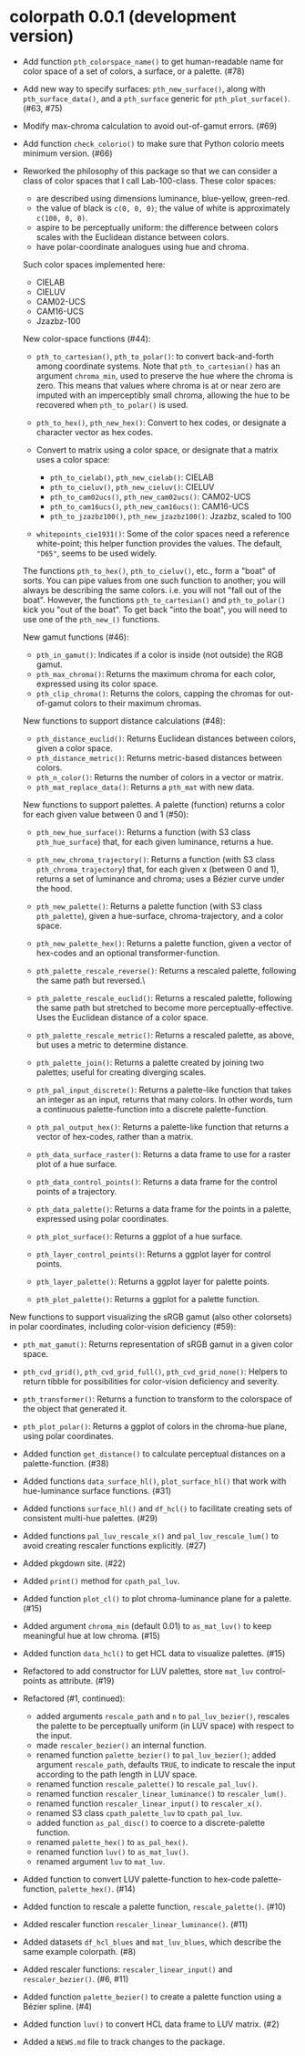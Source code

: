 # colorpath 0.0.1 (development version)

-   Add function `pth_colorspace_name()` to get human-readable name for color space of a set of colors, a surface, or a palette.
    (\#78)

-   Add new way to specify surfaces: `pth_new_surface()`, along with `pth_surface_data()`, and a `pth_surface` generic for `pth_plot_surface()`.
    (\#63, \#75)

-   Modify max-chroma calculation to avoid out-of-gamut errors.
    (\#69)

-   Add function `check_colorio()` to make sure that Python colorio meets minimum version.
    (\#66)

-   Reworked the philosophy of this package so that we can consider a class of color spaces that I call Lab-100-class.
    These color spaces:

    -   are described using dimensions luminance, blue-yellow, green-red.
    -   the value of black is `c(0, 0, 0)`; the value of white is approximately `c(100, 0, 0)`.
    -   aspire to be perceptually uniform: the difference between colors scales with the Euclidean distance between colors.
    -   have polar-coordinate analogues using hue and chroma.

    Such color spaces implemented here:

    -   CIELAB
    -   CIELUV
    -   CAM02-UCS
    -   CAM16-UCS
    -   Jzazbz-100

    New color-space functions (\#44):

    -   `pth_to_cartesian()`, `pth_to_polar()`: to convert back-and-forth among coordinate systems.
        Note that `pth_to_cartesian()` has an argument `chroma_min`, used to preserve the hue where the chroma is zero.
        This means that values where chroma is at or near zero are imputed with an imperceptibly small chroma, allowing the hue to be recovered when `pth_to_polar()` is used.

    -   `pth_to_hex()`, `pth_new_hex()`: Convert to hex codes, or designate a character vector as hex codes.

    -   Convert to matrix using a color space, or designate that a matrix uses a color space:

        -   `pth_to_cielab()`, `pth_new_cielab()`: CIELAB
        -   `pth_to_cieluv()`, `pth_new_cieluv()`: CIELUV
        -   `pth_to_cam02ucs()`, `pth_new_cam02ucs()`: CAM02-UCS
        -   `pth_to_cam16ucs()`, `pth_new_cam16ucs()`: CAM16-UCS
        -   `pth_to_jzazbz100()`, `pth_new_jzazbz100()`: Jzazbz, scaled to 100

    -   `whitepoints_cie1931()`: Some of the color spaces need a reference white-point; this helper function provides the values.
        The default, `"D65"`, seems to be used widely.

    The functions `pth_to_hex()`, `pth_to_cieluv()`, etc., form a "boat" of sorts.
    You can pipe values from one such function to another; you will always be describing the same colors.
    i.e. you will not "fall out of the boat".
    However, the functions `pth_to_cartesian()` and `pth_to_polar()` kick you "out of the boat".
    To get back "into the boat", you will need to use one of the `pth_new_()` functions.

    New gamut functions (\#46):

    -   `pth_in_gamut()`: Indicates if a color is inside (not outside) the RGB gamut.
    -   `pth_max_chroma()`: Returns the maximum chroma for each color, expressed using its color space.
    -   `pth_clip_chroma()`: Returns the colors, capping the chromas for out-of-gamut colors to their maximum chromas.

    New functions to support distance calculations (\#48):

    -   `pth_distance_euclid()`: Returns Euclidean distances between colors, given a color space.
    -   `pth_distance_metric()`: Returns metric-based distances between colors.
    -   `pth_n_color()`: Returns the number of colors in a vector or matrix.
    -   `pth_mat_replace_data()`: Returns a `pth_mat` with new data.

    New functions to support palettes.
    A palette (function) returns a color for each given value between 0 and 1 (\#50):

    -   `pth_new_hue_surface()`: Returns a function (with S3 class `pth_hue_surface`) that, for each given luminance, returns a hue.

    -   `pth_new_chroma_trajectory()`: Returns a function (with S3 class `pth_chroma_trajectory`) that, for each given x (between 0 and 1), returns a set of luminance and chroma; uses a Bézier curve under the hood.

    -   `pth_new_palette()`: Returns a palette function (with S3 class `pth_palette`), given a hue-surface, chroma-trajectory, and a color space.

    -   `pth_new_palette_hex()`: Returns a palette function, given a vector of hex-codes and an optional transformer-function.

    -   `pth_palette_rescale_reverse()`: Returns a rescaled palette, following the same path but reversed.\

    -   `pth_palette_rescale_euclid()`: Returns a rescaled palette, following the same path but stretched to become more perceptually-effective.
        Uses the Euclidean distance of a color space.

    -   `pth_palette_rescale_metric()`: Returns a rescaled palette, as above, but uses a metric to determine distance.

    -   `pth_palette_join()`: Returns a palette created by joining two palettes; useful for creating diverging scales.

    -   `pth_pal_input_discrete()`: Returns a palette-like function that takes an integer as an input, returns that many colors.
        In other words, turn a continuous palette-function into a discrete palette-function.

    -   `pth_pal_output_hex()`: Returns a palette-like function that returns a vector of hex-codes, rather than a matrix.

    -   `pth_data_surface_raster()`: Returns a data frame to use for a raster plot of a hue surface.

    -   `pth_data_control_points()`: Returns a data frame for the control points of a trajectory.

    -   `pth_data_palette()`: Returns a data frame for the points in a palette, expressed using polar coordinates.

    -   `pth_plot_surface()`: Returns a ggplot of a hue surface.

    -   `pth_layer_control_points()`: Returns a ggplot layer for control points.

    -   `pth_layer_palette()`: Returns a ggplot layer for palette points.

    -   `pth_plot_palette()`: Returns a ggplot for a palette function.

New functions to support visualizing the sRGB gamut (also other colorsets) in polar coordinates, including color-vision deficiency (\#59):

-   `pth_mat_gamut()`: Returns representation of sRGB gamut in a given color space.

-   `pth_cvd_grid()`, `pth_cvd_grid_full()`, `pth_cvd_grid_none()`: Helpers to return tibble for possibilities for color-vision deficiency and severity.

-   `pth_transformer()`: Returns a function to transform to the colorspace of the object that generated it.

-   `pth_plot_polar()`: Returns a ggplot of colors in the chroma-hue plane, using polar coordinates.

-   Added function `get_distance()` to calculate perceptual distances on a palette-function.
    (\#38)

-   Added functions `data_surface_hl()`, `plot_surface_hl()` that work with hue-luminance surface functions.
    (\#31)

-   Added functions `surface_hl()` and `df_hcl()` to facilitate creating sets of consistent multi-hue palettes.
    (\#29)

-   Added functions `pal_luv_rescale_x()` and `pal_luv_rescale_lum()` to avoid creating rescaler functions explicitly.
    (\#27)

-   Added pkgdown site.
    (\#22)

-   Added `print()` method for `cpath_pal_luv`.

-   Added function `plot_cl()` to plot chroma-luminance plane for a palette.
    (\#15)

-   Added argument `chroma_min` (default 0.01) to `as_mat_luv()` to keep meaningful hue at low chroma.
    (\#15)

-   Added function `data_hcl()` to get HCL data to visualize palettes.
    (\#15)

-   Refactored to add constructor for LUV palettes, store `mat_luv` control-points as attribute.
    (\#19)

-   Refactored (\#1, continued):

    -   added arguments `rescale_path` and `n` to `pal_luv_bezier()`, rescales the palette to be perceptually uniform (in LUV space) with respect to the input.
    -   made `rescaler_bezier()` an internal function.
    -   renamed function `palette_bezier()` to `pal_luv_bezier()`; added argument `rescale_path`, defaults `TRUE`, to indicate to rescale the input according to the path length in LUV space.
    -   renamed function `rescale_palette()` to `rescale_pal_luv()`.
    -   renamed function `rescaler_linear_luminance()` to `rescaler_lum()`.
    -   renamed function `rescaler_linear_input()` to `rescaler_x()`.
    -   renamed S3 class `cpath_palette_luv` to `cpath_pal_luv`.
    -   added function `as_pal_disc()` to coerce to a discrete-palette function.
    -   renamed `palette_hex()` to `as_pal_hex()`.
    -   renamed function `luv()` to `as_mat_luv()`.
    -   renamed argument `luv` to `mat_luv`.

-   Added function to convert LUV palette-function to hex-code palette-function, `palette_hex()`.
    (\#14)

-   Added function to rescale a palette function, `rescale_palette()`.
    (\#10)

-   Added rescaler function `rescaler_linear_luminance()`.
    (\#11)

-   Added datasets `df_hcl_blues` and `mat_luv_blues`, which describe the same example colorpath.
    (\#8)

-   Added rescaler functions: `rescaler_linear_input()` and `rescaler_bezier()`.
    (\#6, \#11)

-   Added function `palette_bezier()` to create a palette function using a Bézier spline.
    (\#4)

-   Added function `luv()` to convert HCL data frame to LUV matrix.
    (\#2)

-   Added a `NEWS.md` file to track changes to the package.
